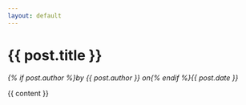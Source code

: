 ```yaml
---
layout: default
---
```


# {{ post.title }}
*{% if post.author %}by {{ post.author }} on{% endif %}{{ post.date }}*

{{ content }}
